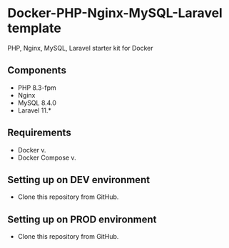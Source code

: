 # Docker-PHP-Nginx-MySQL-Laravel template
PHP, Nginx, MySQL, Laravel starter kit for Docker

## Components
* PHP 8.3-fpm
* Nginx
* MySQL 8.4.0
* Laravel 11.*

## Requirements
* Docker v.
* Docker Compose v.

## Setting up on DEV environment
* Clone this repository from GitHub.

## Setting up on PROD environment
* Clone this repository from GitHub.
